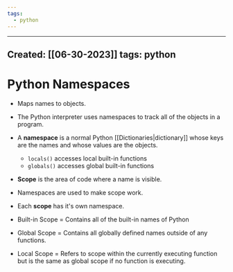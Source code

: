 ```yaml
---
tags:
  - python
---
```


---
Created: [[06-30-2023]]
tags: python
---
# Python Namespaces
- Maps names to objects.
- The Python interpreter uses namespaces to track all of the objects in a program.
- A **namespace** is a normal Python [[Dictionaries|dictionary]] whose keys are the names and whose values are the objects. 
	- `locals()` accesses local built-in functions
	- `globals()` accesses global built-in functions

- **Scope** is the area of code where a name is visible.
- Namespaces are used to make scope work.
- Each **scope** has it's own namespace.
	
- Built-in Scope = Contains all of the built-in names of Python
- Global Scope = Contains all globally defined names outside of any functions.
- Local Scope = Refers to scope within the currently executing function but is the same as global scope if no function is executing.


